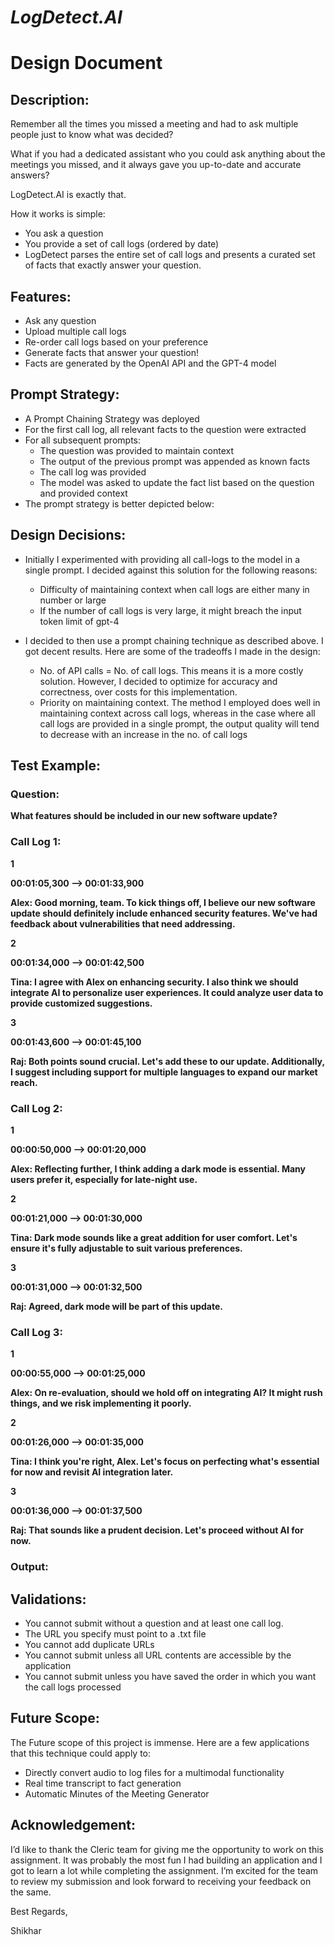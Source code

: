 # *﻿*LogDetect.AI**

# **Design Document**

## **Description:**

Remember all the times you missed a meeting and had to ask multiple people just to know what was decided? 

What if you had a dedicated assistant who you could ask anything about the meetings you missed, and it always gave you up-to-date and accurate answers?

LogDetect.AI is exactly that. 

How it works is simple:

- You ask a question 
- You provide a set of call logs (ordered by date) 
- LogDetect parses the entire set of call logs and presents a curated set of facts that exactly answer your question. 

## **Features:**

- Ask any question
- Upload multiple call logs
- Re-order call logs based on your preference
- Generate facts that answer your question!
- Facts are generated by the OpenAI API and the GPT-4 model

## **Prompt Strategy:**

- A Prompt Chaining Strategy was deployed
- For the first call log, all relevant facts to the question were extracted
- For all subsequent prompts:
  - The question was provided to maintain context
  - The output of the previous prompt was appended as known facts
  - The call log was provided
  - The model was asked to update the fact list based on the question and provided context
- The prompt strategy is better depicted below:


## **Design Decisions:**

- Initially I experimented with providing all call-logs to the model in a single prompt. I decided against this solution for the following reasons:
  - Difficulty of maintaining context when call logs are either many in number or large
  - If the number of call logs is very large, it might breach the input token limit of gpt-4

- I decided to then use a prompt chaining technique as described above. I got decent results. Here are some of the tradeoffs I made in the design:
  - No. of API calls = No. of call logs. This means it is a more costly solution. However, I decided to optimize for accuracy and correctness, over costs for this implementation.
  - Priority on maintaining context. The method I employed does well in maintaining context across call logs, whereas in the case where all call logs are provided in a single prompt, the output quality will tend to decrease with an increase in the no. of call logs

## **Test Example:**

### **Question:** 

**What features should be included in our new software update?**

### **Call Log 1:**

**1**

**00:01:05,300 --> 00:01:33,900**

**Alex: Good morning, team. To kick things off, I believe our new software update should definitely include enhanced security features. We've had feedback about vulnerabilities that need addressing.**

**2**

**00:01:34,000 --> 00:01:42,500**

**Tina: I agree with Alex on enhancing security. I also think we should integrate AI to personalize user experiences. It could analyze user data to provide customized suggestions.**

**3**

**00:01:43,600 --> 00:01:45,100**

**Raj: Both points sound crucial. Let's add these to our update. Additionally, I suggest including support for multiple languages to expand our market reach.**


### **Call Log 2:**

**1**

**00:00:50,000 --> 00:01:20,000**

**Alex: Reflecting further, I think adding a dark mode is essential. Many users prefer it, especially for late-night use.**

**2**

**00:01:21,000 --> 00:01:30,000**

**Tina: Dark mode sounds like a great addition for user comfort. Let's ensure it's fully adjustable to suit various preferences.**

**3**

**00:01:31,000 --> 00:01:32,500**

**Raj: Agreed, dark mode will be part of this update.**

### **Call Log 3:**

**1**

**00:00:55,000 --> 00:01:25,000**

**Alex: On re-evaluation, should we hold off on integrating AI? It might rush things, and we risk implementing it poorly.**

**2**

**00:01:26,000 --> 00:01:35,000**

**Tina: I think you're right, Alex. Let's focus on perfecting what's essential for now and revisit AI integration later.**

**3**

**00:01:36,000 --> 00:01:37,500**

**Raj: That sounds like a prudent decision. Let's proceed without AI for now.**

### **Output:**






## **Validations:**

- You cannot submit without a question and at least one call log.
- The URL you specify must point to a .txt file
- You cannot add duplicate URLs
- You cannot submit unless all URL contents are accessible by the application
- You cannot submit unless you have saved the order in which you want the call logs processed

## **Future Scope:**

The Future scope of this project is immense. Here are a few applications that this technique could apply to:

- Directly convert audio to log files for a multimodal functionality
- Real time transcript to fact generation
- Automatic Minutes of the Meeting Generator

## **Acknowledgement:**

I’d like to thank the Cleric team for giving me the opportunity to work on this assignment. It was probably the most fun I had building an application and I got to learn a lot while completing the assignment. I’m excited for the team to review my submission and look forward to receiving your feedback on the same.

Best Regards,

Shikhar

